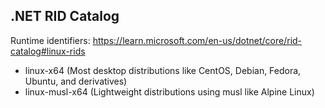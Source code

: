 ## .NET RID Catalog

Runtime identifiers: https://learn.microsoft.com/en-us/dotnet/core/rid-catalog#linux-rids

- linux-x64 (Most desktop distributions like CentOS, Debian, Fedora, Ubuntu, and derivatives)
- linux-musl-x64 (Lightweight distributions using musl like Alpine Linux)